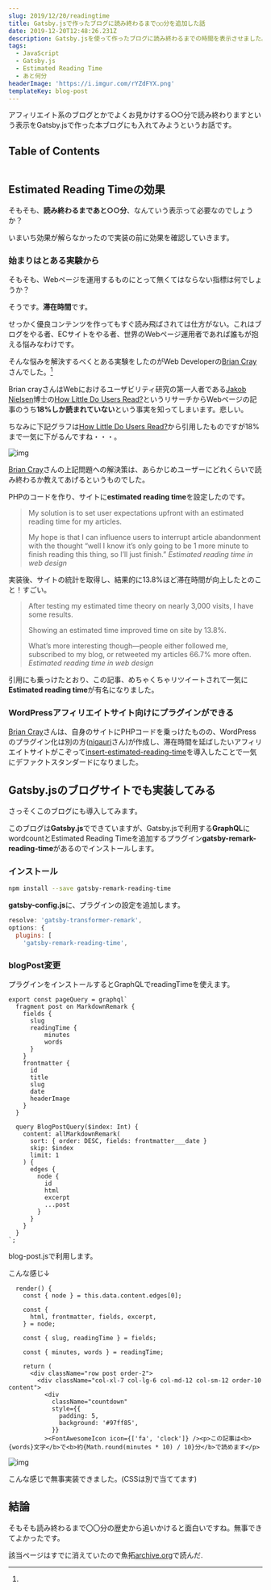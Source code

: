 ```yaml
---
slug: 2019/12/20/readingtime
title: Gatsby.jsで作ったブログに読み終わるまで○○分を追加した話
date: 2019-12-20T12:48:26.231Z
description: Gatsby.jsを使って作ったブログに読み終わるまでの時間を表示させました。ついでにEstimated Reading Timeの歴史も深ぼっていきます。
tags:
  - JavaScript
  - Gatsby.js
  - Estimated Reading Time
  - あと何分
headerImage: 'https://i.imgur.com/rYZdFYX.png'
templateKey: blog-post
---
```


アフィリエイト系のブログとかでよくお見かけする○○分で読み終わりますという表示をGatsby.jsで作った本ブログにも入れてみようというお話です。

## Table of Contents

```toc

```

## Estimated Reading Timeの効果

そもそも、**読み終わるまであと○○分**、なんていう表示って必要なのでしょうか？

いまいち効果が解らなかったので実装の前に効果を確認していきます。

### 始まりはとある実験から

そもそも、Webページを運用するものにとって無くてはならない指標は何でしょうか？

そうです。**滞在時間**です。

せっかく優良コンテンツを作ってもすぐ読み飛ばされては仕方がない。これはブログをやる者、ECサイトをやる者、世界のWebページ運用者であれば誰もが抱える悩みなわけです。

そんな悩みを解決するべくとある実験をしたのがWeb Developerの[Brian Cray](https://www.linkedin.com/in/briancray)さんでした。[^gyotaku]

Brian crayさんはWebにおけるユーザビリティ研究の第一人者である[Jakob Nielsen](https://www.nngroup.com/people/jakob-nielsen/)博士の[How Little Do Users Read?](https://www.nngroup.com/articles/how-little-do-users-read/)というリサーチからWebページの記事のうち**18%しか読まれていない**という事実を知ってしまいます。悲しい。

ちなみに下記グラフは[How Little Do Users Read?](https://www.nngroup.com/articles/how-little-do-users-read/)から引用したものですが18%まで一気に下がるんですね・・・。

![img](https://media.nngroup.com/media/editor/alertbox/percent-of-text-read.gif)

[Brian Cray](https://www.linkedin.com/in/briancray)さんの上記問題への解決策は、あらかじめユーザーにどれくらいで読み終わるか教えてあげるというものでした。

PHPのコードを作り、サイトに**estimated reading time**を設定したのです。

> My solution is to set user expectations upfront with an estimated reading time for my articles. 
>
> My hope is that I can influence users to interrupt article abandonment with the thought “well I know it’s only going to be 1 more minute to finish reading this thing, so I’ll just finish.” <cite>Estimated reading time in web design</cite>

実装後、サイトの統計を取得し、結果的に13.8%ほど滞在時間が向上したとのこと！すごい。

> After testing my estimated time theory on nearly 3,000 visits, I have some results. 
>
> Showing an estimated time improved time on site by 13.8%. 
>
> What’s more interesting though—people either followed me, subscribed to my blog, or retweeted my articles 66.7% more often. <cite>Estimated reading time in web design</cite>

引用にも乗っけたとおり、この記事、めちゃくちゃリツイートされて一気に**Estimated reading time**が有名になりました。

### WordPressアフィリエイトサイト向けにプラグインができる

[Brian Cray](https://www.linkedin.com/in/briancray)さんは、自身のサイトにPHPコードを乗っけたものの、WordPressのプラグイン化は別の方([nigauri](https://www.nigauri.me/)さん)が作成し、滞在時間を延ばしたいアフィリエイトサイトがこぞって[insert-estimated-reading-time](https://ja.wordpress.org/plugins/insert-estimated-reading-time/)を導入したことで一気にデファクトスタンダードになりました。

## Gatsby.jsのブログサイトでも実装してみる

さっそくこのブログにも導入してみます。

このブログは**Gatsby.js**でできていますが、Gatsby.jsで利用する**GraphQL**にwordcountとEstimated Reading Timeを追加するプラグイン**gatsby-remark-reading-time**があるのでインストールします。

### インストール

```bash
npm install --save gatsby-remark-reading-time
```

**gatsby-config.js**に、プラグインの設定を追加します。

```javascript
resolve: 'gatsby-transformer-remark',
options: {
  plugins: [
    'gatsby-remark-reading-time',
```

### blogPost変更

プラグインをインストールするとGraphQLでreadingTimeを使えます。

```javascript{numberLines: 1}{5-7}
export const pageQuery = graphql`
  fragment post on MarkdownRemark {
    fields {
      slug
      readingTime {
          minutes
          words
      }
    }
    frontmatter {
      id
      title
      slug
      date
      headerImage
    }
  }

  query BlogPostQuery($index: Int) {
    content: allMarkdownRemark(
      sort: { order: DESC, fields: frontmatter___date }
      skip: $index
      limit: 1
    ) {
      edges {
        node {
          id
          html
          excerpt
          ...post
        }
      }
    }
  }
`;
```

blog-post.jsで利用します。

こんな感じ↓

```javascript{numberLines: 1}{21}
  render() {
    const { node } = this.data.content.edges[0];

    const {
      html, frontmatter, fields, excerpt,
    } = node;

    const { slug, readingTime } = fields;

    const { minutes, words } = readingTime;

    return (
      <div className="row post order-2">
        <div className="col-xl-7 col-lg-6 col-md-12 col-sm-12 order-10 content">
          <div
            className="countdown"
            style={{
              padding: 5,
              background: '#97ff85',
            }}
          ><FontAwesomeIcon icon={['fa', 'clock']} /><p>この記事は<b>{words}文字</b>で<b>約{Math.round(minutes * 10) / 10}分</b>で読めます</p>
```

![img](https://i.imgur.com/rYZdFYX.png)

こんな感じで無事実装できました。(CSSは別で当ててます)

## 結論

そもそも読み終わるまで〇〇分の歴史から追いかけると面白いですね。無事できてよかったです。

[^gyotaku]:
  該当ページはすでに消えていたので魚拓[archive.org](http://web.archive.org/web/20120414184643/http://briancray.com/2010/04/09/estimated-reading-time-web-design/)で読んだ.




